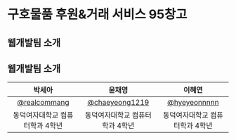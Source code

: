 # 구호물품 후원&거래 서비스 95창고

## 웹개발팀 소개


## 웹개발팀 소개

|      박세아       |          윤채영         |       이혜연         |                                                                                                               
| :------------------------------------------------------------------------------: | :---------------------------------------------------------------------------------------------------------------------------------------------------: | :---------------------------------------------------------------------------------------------------------------------------------------------------------------------------------------------------: | 
|   [@realcommang](https://github.com/realcommang)   |    [@chaeyeong1219](https://github.com/chaeyeong1219)  | [@hyeyeonnnnn](https://github.com/hyeyeonnnnn)  |
| 동덕여자대학교 컴퓨터학과 4학년 | 동덕여자대학교 컴퓨터학과 4학년 | 동덕여자대학교 컴퓨터학과 4학년 |

